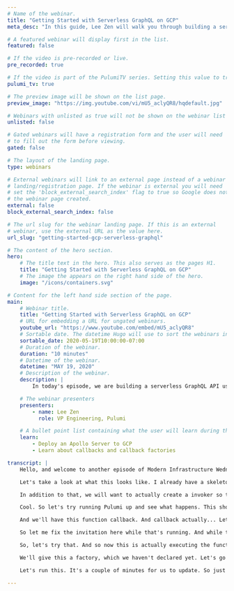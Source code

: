 ```yaml
---
# Name of the webinar.
title: "Getting Started with Serverless GraphQL on GCP"
meta_desc: "In this guide, Lee Zen will walk you through building a serverless GraphQL API using Apollo GraphQL, and GCP Functions with the help of Pulumi."

# A featured webinar will display first in the list.
featured: false

# If the video is pre-recorded or live.
pre_recorded: true

# If the video is part of the PulumiTV series. Setting this value to true will list the video in the "PulumiTV" section.
pulumi_tv: true

# The preview image will be shown on the list page.
preview_image: "https://img.youtube.com/vi/mU5_aclyQR8/hqdefault.jpg"

# Webinars with unlisted as true will not be shown on the webinar list
unlisted: false

# Gated webinars will have a registration form and the user will need
# to fill out the form before viewing.
gated: false

# The layout of the landing page.
type: webinars

# External webinars will link to an external page instead of a webinar
# landing/registration page. If the webinar is external you will need
# set the 'block_external_search_index' flag to true so Google does not index
# the webinar page created.
external: false
block_external_search_index: false

# The url slug for the webinar landing page. If this is an external
# webinar, use the external URL as the value here.
url_slug: "getting-started-gcp-serverless-graphql"

# The content of the hero section.
hero:
    # The title text in the hero. This also serves as the pages H1.
    title: "Getting Started with Serverless GraphQL on GCP"
    # The image the appears on the right hand side of the hero.
    image: "/icons/containers.svg"

# Content for the left hand side section of the page.
main:
    # Webinar title.
    title: "Getting Started with Serverless GraphQL on GCP"
    # URL for embedding a URL for ungated webinars.
    youtube_url: "https://www.youtube.com/embed/mU5_aclyQR8"
    # Sortable date. The datetime Hugo will use to sort the webinars in date order.
    sortable_date: 2020-05-19T10:00:00-07:00
    # Duration of the webinar.
    duration: "10 minutes"
    # Datetime of the webinar.
    datetime: "MAY 19, 2020"
    # Description of the webinar.
    description: |
        In today's episode, we are building a serverless GraphQL API using Apollo GraphQL, Google Cloud Functions, and Pulumi. Code for this episode available [here](https://github.com/pulumi/pulumitv/tree/master/modern-infrastructure-wednesday/2020-05-20).

    # The webinar presenters
    presenters:
        - name: Lee Zen
          role: VP Engineering, Pulumi

    # A bullet point list containing what the user will learn during the webinar.
    learn:
        - Deploy an Apollo Server to GCP
        - Learn about callbacks and callback factories

transcript: |
    Hello, and welcome to another episode of Modern Infrastructure Wednesday. I'm your host Lee Zen. And today, we're going to be talking about serverless GraphQL API. It's kind of a lot to unpack. What we're talking about is really how to build a GraphQL API using the function in GCP. And you can see, I'm wearing my new super Pulumipus t-shirt. So let's get started. In this episode, we'll be covering, basically, a way to modify an existing example. It's an Apollo Server example. So Apollo is one of the GraphQL API implementations. And then, we'll learn about callbacks and callback factories, so seeing how we can actually modify the example to work with callbacks in Pulumi. You can follow along on [github.com/pulumi/pulumitv](https://github.com/pulumi/pulumitv). All the example code will be there, as well as all the previous episodes example code. And of course, if you enjoy this episode, please like and [subscribe](https://www.youtube.com/channel/UC2Dhyn4Ev52YSbcpfnfP0Mw?sub_confirmation=1) to the channel for future videos. We're publishing one every week. And yeah, please comment if you have any feedback.

    Let's take a look at what this looks like. I already have a skeleton project set up for GCP and Pulumi on TypeScript. And if I go look at the example I was talking about, this is in the Apollo GraphQL repo. I've already installed the two dependencies they talk about. So now we're just going to copy and paste the code they have around implementing the API handler as a Google function. This is really what the function should be in the Google function itself. But for now, we're just going to drop it into our Pulumi program, and then add some things here to get this to deploy. Here, this handler is really what we want to deploy. And so we can make an API. Oh, well actually, we'll call it a function. We'll call this API function. And this is a GCP cloud functions callback function. And so we'll call this API function. And this could really just be the `server.createHandler` here. And the reason, as you can see, it takes a callback, which is exactly what this creates. And that's pretty much all we would technically need.

    In addition to that, we will want to actually create a invoker so that we can actually invoke a role, rather, a member, so that we can actually invoke this from anywhere. So let's go ahead and do that. We'll call this the API invoker, and this is a cloud functions member. We'll call this API invoker. And we can see here, this takes a function. And so this will be the function above, and there's a underlying function. And there's the ID. And then it also requires a member, and this will be all users. So we'll let anyone invoke this, so even just random internet users. And we'll give it a role, which is the cloud functions invoker role. And then finally, we'll export the URL of the function that we're creating.

    Cool. So let's try running Pulumi up and see what happens. This should actually fail. And the reason for that is because, and you'll see quickly, when we try to serialize the function, it doesn't really work because we try to capture this Apollo Server class that we instantiate up here, this object. And we really don't like this and stuff like that. And part of that is because we're kind of crossing this boundary between instantiating this here and then trying to use it as a full fledged thing in our function. So we could fix this up, and let's do that, by wrapping this. So we'll call this a callback, and we'll make a callback up here. And actually, let's clean this up and make this look more TypeScripty here. We'll do import from. Let's do that.

    And we'll have this function callback. And callback actually... Let's look at the type signature for this. Actually, looks like this. So it's an Express request response to avoid. Let's just copy this here. And we'll use that signature in our callback. And we'll just indent all this. And earlier, we had `server.createHandler`, And this is our callback function. Right? And so we can just invoke this with the request response. And so we've basically... Oh, we need to import Express, of course. Let's try this. So what we've done is we've wrapped all that code we had previously, into the callback itself. And we're just calling the callback as if that's what we're doing. So let's say yes. And so instead of just passing off the function itself, instead of just passing this, we're also doing all of this other work that we were doing before in our Pulumi program, and now doing it as part of the callback itself.

    So let me fix the invitation here while that's running. And while this is running, actually, let's also take a quick look at the example here. You can see what this is really doing is... It's very simple. We're just creating a simple schema, where we have a single query type with a parameter, hello. And these queries just return, "Hello world." So we're not doing anything complicated. Obviously, if you want to get into this, you can go learn more about GraphQL. Or if you're already a GraphQL user or knowledgeable GraphQL, you can pretty easily modify the example we're doing to work with your needs. This is still deploying. You can see the function created, the IAM Member created, so everything worked. And let's try to execute it. We can curl Pulumi... Oops. Let's wait to curl at post. And so we'll take the stack output of the URL, and we probably need to give it a content type `application/json`. And we'll give it some data, and it'll be query. And we'll give it the query of hello.

    So, let's try that. And so now this is actually executing the function, and we get back the result we expect. So life is good. You can see it was kind of a little bit slow, but that's some of the startup time. But also, some of that's because every time we invoke the function, actually, it's going to run all this code. This is all part of our callback. And it's going to instantiate a new Apollo Server and do all this stuff, and then finally invoke the callback. So how can we avoid all this stir up overhead? Well, that's where a callback factories come in. So let's take a quick look at the cloud functions documentation for Pulumi. And you can see, we have this concept of a callback factory. It's a signature that actually produces an entry point, but it allows us to initialize expensive state. The whole point is that this factory lets us create a callback. So let's do that. How do we do that? Let's modify our example here. And so instead of just giving it the callback, we can actually give it a callback factory.

    We'll give this a factory, which we haven't declared yet. Let's go back up here, and let's change this to be a factory. And as we will post, the implementation for a factory is actually fairly simple. It's a function that takes no parameter, and it returns a callback. So we can actually, instead of doing this, we can just return this. And so now we're not wrapping the whole thing. So now what's going to happen, is all of this code, all of this, is going to act as initialization code. And then this callback is actually the handler that will be called on each function invocation. But the remaining stuff up here is only called one time, when the function is first created. Let's update this, and we should see this still work. So we can see it's going to replace the function with... The bucket object is the source code. And then also replace the... Since we've changed some of the other stuff here. Let's do this. And you can see the URL. We don't know what it's going to be now, since we're going to have a new invocation URL.

    Let's run this. It's a couple of minutes for us to update. So just a quick recap of what we changed. Before, we were just invoking the whole thing as its own callback. And now, this factory function is basically just... It's just returning the callback instead. And all this stuff becomes initialization code. Actually, if you were to go into the console and look at how it's set up, you would actually see that happening. There's the initialization followed by using the handler as just this, as opposed to the entire handler being all of this code. So that would be the difference. Okay, great. So our update is done, and you can see we updated and replaced the object. And now let's go back to run our curl command. And we should see that this will return the same thing, but without having to do all of that startup cost. So that's it actually. Those are the two things I wanted to run through today. Hope you had a good time following along. As always, please like and [subscribe](https://www.youtube.com/channel/UC2Dhyn4Ev52YSbcpfnfP0Mw?sub_confirmation=1). Please leave any comments in the video below, and we'll see you next week.

---
```

